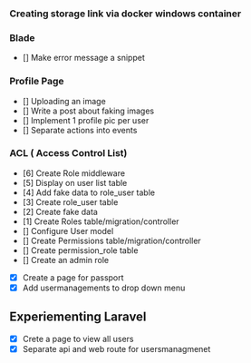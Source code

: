 ### Creating storage link via docker windows container


### Blade
- [] Make error message a snippet

### Profile Page
- [] Uploading an image
- [] Write a post about faking images
- [] Implement 1 profile pic per user
- [] Separate actions into events

### ACL ( Access Control List)
- [6] Create Role middleware
- [5] Display on user list table
- [4] Add fake data to role_user table
- [3] Create role_user table
- [2] Create fake data
- [1] Create Roles table/migration/controller
- [] Configure User model 
- [] Create Permissions table/migration/controller
- [] Create permission_role table
- [] Create an admin role
- [x] Create a page for passport
- [x] Add usermanagements to drop down menu

## Experiementing Laravel
- [x] Crete a page to view all users
- [x] Separate api and web route for usersmanagmenet